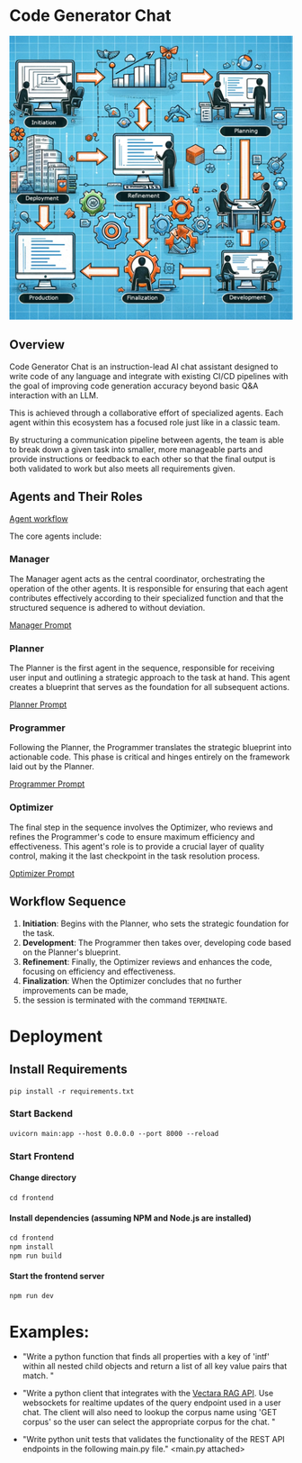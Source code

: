 # Code Generator Chat
![logo](https://raw.githubusercontent.com/that1guy15/CodeGeneratorChat/main/.github/CodeGeneratorTeam.png)

## Overview
Code Generator Chat is an instruction-lead AI chat assistant designed to write code of 
any language and integrate with existing CI/CD pipelines with the goal of improving 
code generation accuracy beyond basic Q&A interaction with an LLM. 

This is achieved through a collaborative effort of specialized agents. 
Each agent within this ecosystem has a focused role just like in a classic team. 

By structuring a communication pipeline between agents, the team is able to break down 
a given task into smaller, more manageable parts and provide instructions or feedback 
to each other so that the final output is both validated to work but also meets all 
requirements given.

## Agents and Their Roles
[Agent workflow](./CodeGeneratorTeam.png?raw=true "Title")

The core agents include:

### Manager
The Manager agent acts as the central coordinator, orchestrating the operation of 
the other agents. It is responsible for ensuring that each agent contributes 
effectively according to their specialized function and that the structured sequence 
is adhered to without deviation.

[Manager Prompt](src/agents/prompts/manager.jinja)

### Planner
The Planner is the first agent in the sequence, responsible for receiving user input 
and outlining a strategic approach to the task at hand. This agent creates a blueprint 
that serves as the foundation for all subsequent actions.

[Planner Prompt](src/agents/prompts/planner.jinja)

### Programmer
Following the Planner, the Programmer translates the strategic blueprint into actionable 
code. This phase is critical and hinges entirely on the framework laid out by the Planner.

[Programmer Prompt](src/agents/prompts/programmer.jinja)

### Optimizer
The final step in the sequence involves the Optimizer, who reviews and refines the 
Programmer's code to ensure maximum efficiency and effectiveness. This agent's role is to 
provide a crucial layer of quality control, making it the last checkpoint in the task 
resolution process.

[Optimizer Prompt](src/agents/prompts/optimizer.jinja)

## Workflow Sequence
1. **Initiation**: Begins with the Planner, who sets the strategic foundation for the task.
2. **Development**: The Programmer then takes over, developing code based on the Planner's 
blueprint.
3. **Refinement**: Finally, the Optimizer reviews and enhances the code, focusing on 
efficiency and effectiveness.
4. **Finalization**: When the Optimizer concludes that no further improvements can be made, 
5. the session is terminated with the command `TERMINATE`.

# Deployment

## Install Requirements
```shell script
pip install -r requirements.txt
```
### Start Backend
```shell script
uvicorn main:app --host 0.0.0.0 --port 8000 --reload
```

### Start Frontend
#### Change directory
```shell script
cd frontend
```

#### Install dependencies (assuming NPM and Node.js are installed)
```shell script
cd frontend
npm install 
npm run build
```
#### Start the frontend server
```shell script
npm run dev
```



# Examples:
- "Write a python function that finds all properties with a key of 'intf' within all nested child 
objects and return a list of all key value pairs that match. "

- "Write a python client that integrates with the [Vectara RAG API](https://docs.vectara.com/docs/). 
Use websockets for realtime updates of the query endpoint used in a user chat. 
The client will also need to lookup the corpus name using 'GET corpus' so the 
user can select the appropriate corpus for the chat. "

- "Write python unit tests that validates the functionality of the REST API 
endpoints in the following main.py file." <main.py attached>